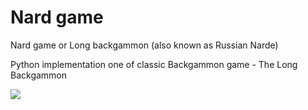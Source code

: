 Nard game
=========
Nard game or Long backgammon (also known as Russian Narde)

Python implementation one of classic Backgammon game - The Long Backgammon

 
![](https://is1-ssl.mzstatic.com/image/thumb/Purple115/v4/11/2e/bd/112ebd7d-36a6-8931-05d1-b53fa23be8de/source/512x512bb.jpg)
